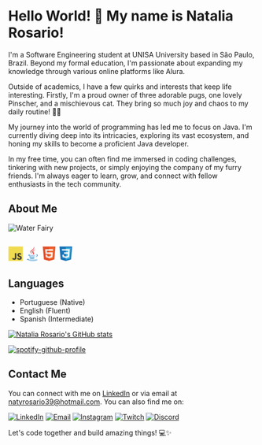 # Hello World! 👋 My name is Natalia Rosario!

I'm a Software Engineering student at UNISA University based in São Paulo, Brazil. Beyond my formal education, I'm passionate about expanding my knowledge through various online platforms like Alura.

Outside of academics, I have a few quirks and interests that keep life interesting. Firstly, I'm a proud owner of three adorable pugs, one lovely Pinscher, and a mischievous cat. They bring so much joy and chaos to my daily routine! 🐶😺

My journey into the world of programming has led me to focus on Java. I'm currently diving deep into its intricacies, exploring its vast ecosystem, and honing my skills to become a proficient Java developer.

In my free time, you can often find me immersed in coding challenges, tinkering with new projects, or simply enjoying the company of my furry friends. I'm always eager to learn, grow, and connect with fellow enthusiasts in the tech community.

## About Me


<img src="https://media1.tenor.com/m/Ob5P5AnupFkAAAAC/blue-silvermist.gif" alt="Water Fairy">


## 

<p>
  <img src="https://raw.githubusercontent.com/devicons/devicon/master/icons/javascript/javascript-original.svg" alt="JavaScript" height="30" style="display: inline;"> 
  <img src="https://raw.githubusercontent.com/devicons/devicon/master/icons/java/java-original.svg" alt="Java" height="30" style="display: inline;"> 
  <img src="https://raw.githubusercontent.com/devicons/devicon/master/icons/html5/html5-original.svg" alt="HTML5" height="30" style="display: inline;"> 
  <img src="https://raw.githubusercontent.com/devicons/devicon/master/icons/css3/css3-original.svg" alt="CSS3" height="30" style="display: inline;"> 
</p>



## Languages

- Portuguese (Native)
- English (Fluent)
- Spanish (Intermediate)

[![Natalia Rosario's GitHub stats](https://github-readme-stats.vercel.app/api?username=rxsrio&show_icons=true&theme=radical)](https://github.com/seu_nome_de_usuário)

[![spotify-github-profile](https://spotify-github-profile.vercel.app/api/view?uid=12174583448&cover_image=true&theme=default&show_offline=false&background_color=121212&interchange=true&bar_color_cover=false)](https://spotify-github-profile.vercel.app/api/view?uid=12174583448&redirect=true)



## Contact Me

You can connect with me on [LinkedIn](https://www.linkedin.com/in/nataliarosario) or via email at natyrosario39@hotmail.com. You can also find me on:

</div
        <div class="contact-icons">
            <a href="https://www.linkedin.com/in/nataliarosario" target="_blank"><img src="https://img.icons8.com/color/48/000000/linkedin.png" alt="LinkedIn"></a>
            <a href="mailto:natyrosario39@hotmail.com" target="_blank"><img src="https://img.icons8.com/color/48/000000/microsoft-outlook-2019.png" alt="Email"></a>
            <a href="https://www.instagram.com/rxsrio/" target="_blank"><img src="https://img.icons8.com/color/48/000000/instagram-new--v1.png" alt="Instagram"></a>
            <a href="https://www.twitch.tv/natyrosario_" target="_blank"><img src="https://img.icons8.com/color/48/000000/twitch.png" alt="Twitch"></a>
            <a href="https://discord.com/channels/@nataliarosario" target="_blank"><img src="https://img.icons8.com/color/48/000000/discord-logo.png" alt="Discord"></a>
        </div>
    </div>
    <p>Let's code together and build amazing things! 💻✨</p>


    

